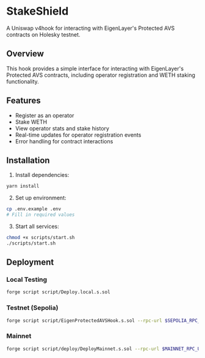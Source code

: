 

# StakeShield

A Uniswap v4hook for interacting with EigenLayer's Protected AVS contracts on Holesky testnet.

## Overview
This hook provides a simple interface for interacting with EigenLayer's Protected AVS contracts, including operator registration and WETH staking functionality.

## Features
- Register as an operator
- Stake WETH
- View operator stats and stake history
- Real-time updates for operator registration events
- Error handling for contract interactions

## Installation

1. Install dependencies:

```bash
yarn install
```

2. Set up environment:

```bash
cp .env.example .env
# Fill in required values
```

3. Start all services:

```bash
chmod +x scripts/start.sh
./scripts/start.sh
```

## Deployment

### Local Testing

```bash
forge script script/Deploy.local.s.sol
```

### Testnet (Sepolia)

```bash
forge script script/EigenProtectedAVSHook.s.sol --rpc-url $SEPOLIA_RPC_URL --broadcast --verify
```

### Mainnet

```bash
forge script script/deploy/DeployMainnet.s.sol --rpc-url $MAINNET_RPC_URL --broadcast --verify
```
